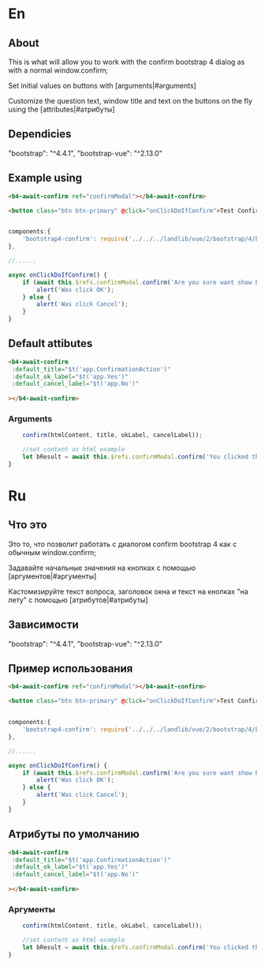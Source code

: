 # En

## About

This is what will allow you to work with the confirm bootstrap 4 dialog as with a normal window.confirm;

Set initial values on buttons with [arguments|#arguments]

Customize the question text, window title and text on the buttons on the fly using the [attributes|#атрибуты]

## Dependicies

"bootstrap": "^4.4.1",
"bootstrap-vue": "^2.13.0"


## Example using

````html
<b4-await-confirm ref="confirmModal"></b4-await-confirm>

<button class="btn btn-primary" @click="onClickDoIfConfirm">Test Confirm</button>

````

````javascript

components:{
	'bootstrap4-confirm': require('../../../landlib/vue/2/bootstrap/4/bootstrap4confirm/bootstrap4Confirm').default
},

//......

async onClickDoIfConfirm() {
	if (await this.$refs.confirmModal.confirm('Are you sure want show browser alert(0)?')) {
		alert('Was click OK');
	} else {
		alert('Was click Cancel');
	}
}
````

## Default attibutes

````html
<b4-await-confirm
 :default_title="$t('app.ConfirmationAction')"
 :default_ok_label="$t('app.Yes')"
 :default_cancel_label="$t('app.No')"
 
></b4-await-confirm>
````

### Arguments

````javascript
	confirm(htmlContent, title, okLabel, cancelLabel));

	//set content as html example
	let bResult = await this.$refs.confirmModal.confirm('You clicked the button.</p><p>Are you sure want show browser alert(0)?</p>')
}
````



# Ru

## Что это

Это то, что позволит работать с диалогом confirm bootstrap 4 как с обычным window.confirm;

Задавайте начальные значения на кнопках с помощью [аргументов|#аргументы]

Кастомизируйте текст вопроса, заголовок окна и текст на кнопках "на лету" с помощью [атрибутов|#атрибуты]

## Зависимости

"bootstrap": "^4.4.1",
"bootstrap-vue": "^2.13.0"


## Пример использования

````html
<b4-await-confirm ref="confirmModal"></b4-await-confirm>

<button class="btn btn-primary" @click="onClickDoIfConfirm">Test Confirm</button>

````

````javascript

components:{
	'bootstrap4-confirm': require('../../../landlib/vue/2/bootstrap/4/bootstrap4confirm/bootstrap4Confirm').default
},

//......

async onClickDoIfConfirm() {
	if (await this.$refs.confirmModal.confirm('Are you sure want show browser alert(0)?')) {
		alert('Was click OK');
	} else {
		alert('Was click Cancel');
	}
}
````

## Атрибуты по умолчанию

````html
<b4-await-confirm
 :default_title="$t('app.ConfirmationAction')"
 :default_ok_label="$t('app.Yes')"
 :default_cancel_label="$t('app.No')"
 
></b4-await-confirm>
````

### Аргументы

````javascript
	confirm(htmlContent, title, okLabel, cancelLabel));

	//set content as html example
	let bResult = await this.$refs.confirmModal.confirm('You clicked the button.</p><p>Are you sure want show browser alert(0)?</p>')
}
````

